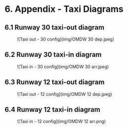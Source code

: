 # 6. Appendix - Taxi Diagrams
## 6.1 Runway 30 taxi-out diagram
<figure markdown>
![Taxi out - 30 config](img/OMDW 30 dep.jpeg)
</figure>

## 6.2 Runway 30 taxi-in diagram
<figure markdown>
![Taxi in - 30 config](img/OMDW 30 arr.jpeg)
</figure>


## 6.3 Runway 12 taxi-out diagram
<figure markdown>
![Taxi out - 12 config](img/OMDW 12 dep.jpeg)
</figure>

## 6.4 Runway 12 taxi-in diagram
<figure markdown>
![Taxi in - 12 config](img/OMDW 12 arr.png)
</figure>
